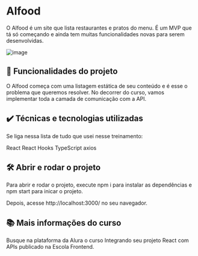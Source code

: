# Alfood
O Alfood é um site que lista restaurantes e pratos do menu. É um MVP que tá só começando e ainda tem muitas funcionalidades novas para serem desenvolvidas.

![image](https://github.com/GabrielBoos5/AlFood-react/assets/100803655/b0d81bb9-aa62-4fb9-8910-6546c7a93b9f)

## 🔨 Funcionalidades do projeto
O Alfood começa com uma listagem estática de seu conteúdo e é esse o problema que queremos resolver. No decorrer do curso, vamos implementar toda a camada de comunicação com a API.

## ✔️ Técnicas e tecnologias utilizadas
Se liga nessa lista de tudo que usei nesse treinamento:

React
React Hooks
TypeScript
axios
## 🛠️ Abrir e rodar o projeto
Para abrir e rodar o projeto, execute npm i para instalar as dependências e npm start para inicar o projeto.

Depois, acesse http://localhost:3000/ no seu navegador.

## 📚 Mais informações do curso
Busque na plataforma da Alura o curso Integrando seu projeto React com APIs publicado na Escola Frontend.
